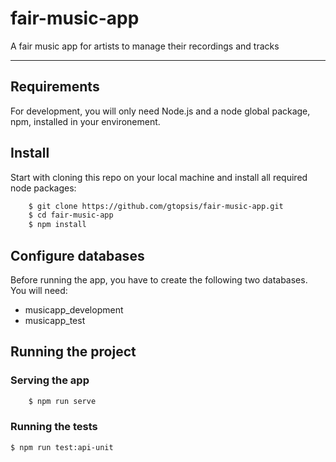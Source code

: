 # fair-music-app
A fair music app for artists to manage their recordings and tracks

---
## Requirements

For development, you will only need Node.js and a node global package, npm, installed in your environement.
## Install

Start with cloning this repo on your local machine and install all required node packages:

```sh
    $ git clone https://github.com/gtopsis/fair-music-app.git
    $ cd fair-music-app
    $ npm install
```
## Configure databases

Before running the app, you have to create the following two databases. You will need:

- musicapp_development
- musicapp_test

## Running the project

### Serving the app

```sh
    $ npm run serve
```
### Running the tests

```sh
$ npm run test:api-unit
```